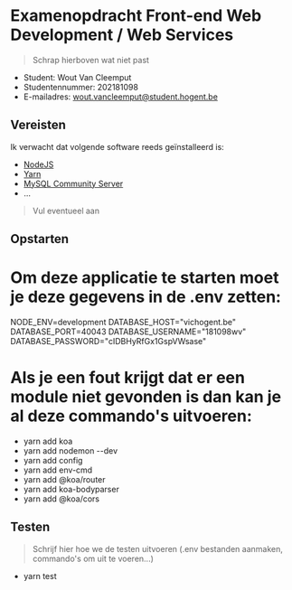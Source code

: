 # Examenopdracht Front-end Web Development / Web Services

> Schrap hierboven wat niet past

- Student: Wout Van Cleemput
- Studentennummer: 202181098
- E-mailadres: wout.vancleemput@student.hogent.be

## Vereisten

Ik verwacht dat volgende software reeds geïnstalleerd is:

- [NodeJS](https://nodejs.org)
- [Yarn](https://yarnpkg.com)
- [MySQL Community Server](https://dev.mysql.com/downloads/mysql/)
- ...

> Vul eventueel aan

## Opstarten

# Om deze applicatie te starten moet je deze gegevens in de .env zetten:

NODE_ENV=development
DATABASE_HOST="vichogent.be"
DATABASE_PORT=40043
DATABASE_USERNAME="181098wv"
DATABASE_PASSWORD="cIDBHyRfGx1GspVWsase"

# Als je een fout krijgt dat er een module niet gevonden is dan kan je al deze commando's uitvoeren:
- yarn add koa
- yarn add nodemon --dev
- yarn add config
- yarn add env-cmd
- yarn add @koa/router
- yarn add koa-bodyparser
- yarn add @koa/cors


## Testen

> Schrijf hier hoe we de testen uitvoeren (.env bestanden aanmaken, commando's om uit te voeren...)
- yarn test
